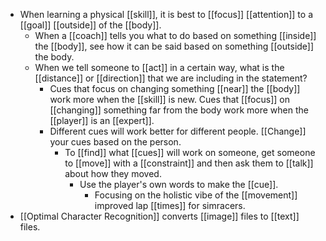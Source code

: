 - When learning a physical [[skill]], it is best to [[focus]] [[attention]] to a [[goal]] [[outside]] of the [[body]].
	- When a [[coach]] tells you what to do based on something [[inside]] the [[body]], see how it can be said based on something [[outside]] the body.
	- When we tell someone to [[act]] in a certain way, what is the [[distance]] or [[direction]] that we are including in the statement?
		- Cues that focus on changing something [[near]] the [[body]] work more when the [[skill]] is new. Cues that [[focus]] on [[changing]] something far from the body work more when the [[player]] is an [[expert]].
		- Different cues will work better for different people. [[Change]] your cues based on the person.
			- To [[find]] what [[cues]] will work on someone, get someone to [[move]] with a [[constraint]] and then ask them to [[talk]] about how they moved.
				- Use the player's own words to make the [[cue]].
					- Focusing on the holistic vibe of the [[movement]] improved lap [[times]] for simracers.
- [[Optimal Character Recognition]] converts [[image]] files to [[text]] files.